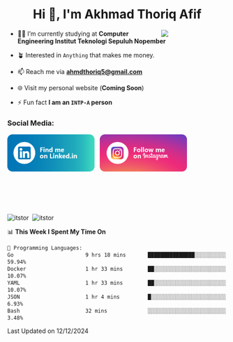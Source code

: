 <h1 align="center">Hi 👋, I'm Akhmad Thoriq Afif</h1>

<img align="right" src="https://i.giphy.com/media/VbnUQpnihPSIgIXuZv/giphy.webp" style="width:30%;">

- 👨‍🎓 I’m currently studying at **Computer Engineering Institut Teknologi Sepuluh Nopember**

- 🪴 Interested in `Anything` that makes me money.

- 📫 Reach me via **ahmdthoriq5@gmail.com**

- 🌐 Visit my personal website (**Coming Soon**)

- ⚡ Fun fact **I am an `INTP-A` person**

<h3 align="left">Social Media:</h3>
<p align="left">
<a href="https://linkedin.com/in/akhmad-thoriq-afif" target="_blank"><img align="center" src="./images/linkedin.png" alt="akhmad-thoriq-afif" width="200" /></a>&nbsp;&nbsp;
<a href="https://instagram.com/ahmdthoriq_" target="_blank"><img align="center" src="./images/instagram.png" alt="ahmdthoriq_"width="200" /></a>
</p>
</br>
</br>
</br>
</br>
<p><img align="center" src="https://github-readme-stats.vercel.app/api?username=itstor&show_icons=true&locale=en&theme=nord" alt="itstor" height="170"/>&nbsp;&nbsp;<img align="center" src="https://github-readme-stats.vercel.app/api/top-langs?username=itstor&show_icons=true&locale=en&layout=compact&theme=nord" alt="itstor" height="170" /></p>

<!--START_SECTION:waka-->
📊 **This Week I Spent My Time On** 

```text
💬 Programming Languages: 
Go                       9 hrs 18 mins       ███████████████░░░░░░░░░░   59.94% 
Docker                   1 hr 33 mins        ██░░░░░░░░░░░░░░░░░░░░░░░   10.07% 
YAML                     1 hr 33 mins        ██░░░░░░░░░░░░░░░░░░░░░░░   10.07% 
JSON                     1 hr 4 mins         █░░░░░░░░░░░░░░░░░░░░░░░░   6.93% 
Bash                     32 mins             ░░░░░░░░░░░░░░░░░░░░░░░░░   3.48%

```


 Last Updated on 12/12/2024
<!--END_SECTION:waka-->
